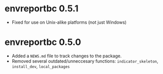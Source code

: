 # envreportbc 0.5.1

* Fixed for use on Unix-alike platforms (not just Windows)

# envreportbc 0.5.0

* Added a `NEWS.md` file to track changes to the package.
* Removed several outdated/unneccesary functions: `indicator_skeleton`, `install_dev`, `local_packages`

